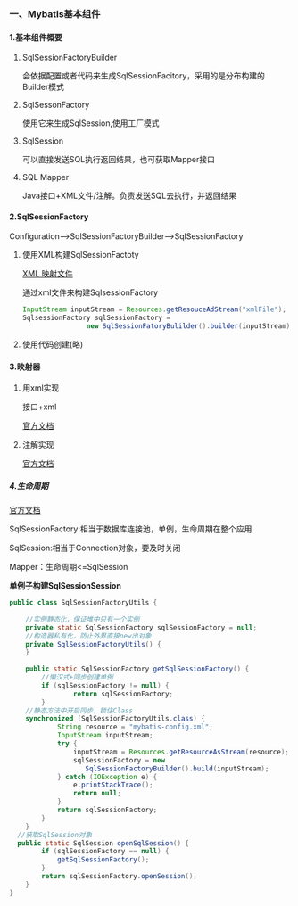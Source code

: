 ### 一、Mybatis基本组件

#### 1.基本组件概要

1. SqlSessionFactoryBuilder

   会依据配置或者代码来生成SqlSessionFacitory，采用的是分布构建的Builder模式

2. SqlSessonFactory

   使用它来生成SqlSession,使用工厂模式

3. SqlSession

   可以直接发送SQL执行返回结果，也可获取Mapper接口

4. SQL Mapper

   Java接口+XML文件/注解。负责发送SQL去执行，并返回结果

#### 2.SqlSessionFactory

Configuration-->SqlSessionFactoryBuilder-->SqlSessionFactory

1. 使用XML构建SqlSessionFactoty

   [XML 映射文件](http://www.mybatis.org/mybatis-3/zh/sqlmap-xml.html#)

   通过xml文件来构建SqlsessionFactory

   ```java
   InputStream inputStream = Resources.getResouceAdStream("xmlFile");
   SqlsessionFactory sqlSessionFactory = 
                   new SqlSessionFatoryBulilder().builder(inputStream);
   ```

2. 使用代码创建(略)

#### 3.映射器

1. 用xml实现

   接口+xml

   [官方文档](http://www.mybatis.org/mybatis-3/zh/sqlmap-xml.html)

2. 注解实现

   [官方文档](http://www.mybatis.org/mybatis-3/zh/sqlmap-xml.html)

##### 4.生命周期

[官方文档](http://www.mybatis.org/mybatis-3/zh/getting-started.html)

SqlSessionFactory:相当于数据库连接池，单例，生命周期在整个应用

SqlSession:相当于Connection对象，要及时关闭

Mapper：生命周期<=SqlSession

**单例子构建SqlSessionSession**

```java
public class SqlSessionFactoryUtils {
  
	//实例静态化，保证堆中只有一个实例
	private static SqlSessionFactory sqlSessionFactory = null;
	//构造器私有化，防止外界直接new出对象
	private SqlSessionFactoryUtils() {
	}
	
	public static SqlSessionFactory getSqlSessionFactory() {
		//懒汉式+同步创建单例
		if (sqlSessionFactory != null) {
				return sqlSessionFactory;
		}
    //静态方法中开启同步，锁住Class
    synchronized (SqlSessionFactoryUtils.class) {
			String resource = "mybatis-config.xml";
			InputStream inputStream;
			try {
				inputStream = Resources.getResourceAsStream(resource);
				sqlSessionFactory = new       
                   SqlSessionFactoryBuilder().build(inputStream);
			} catch (IOException e) {
				e.printStackTrace();
				return null;
			}
			return sqlSessionFactory;
		}
	}
  //获取SqlSession对象
  public static SqlSession openSqlSession() {
		if (sqlSessionFactory == null) {
			getSqlSessionFactory();
		}
		return sqlSessionFactory.openSession();
	}
}
```

